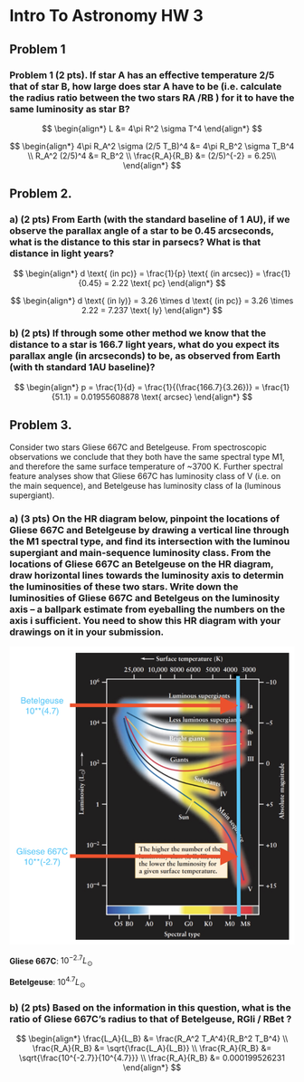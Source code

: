 # Intro To Astronomy HW 3

## Problem 1

### Problem 1 (2 pts). If star A has an effective temperature 2/5 that of star B, how large does star A have to be (i.e. calculate the radius ratio between the two stars RA /RB ) for it to have the same luminosity as star B?

$$
\begin{align*}
L &= 4\pi R^2 \sigma T^4
\end{align*}
$$

$$
\begin{align*}
4\pi R_A^2 \sigma (2/5 T_B)^4 &= 4\pi R_B^2 \sigma T_B^4 \\
R_A^2 (2/5)^4 &= R_B^2 \\
\frac{R_A}{R_B} &= (2/5)^{-2} = 6.25\\
\end{align*}
$$

## Problem 2.

### a) (2 pts) From Earth (with the standard baseline of 1 AU), if we observe the parallax angle of a star to be 0.45 arcseconds, what is the distance to this star in parsecs? What is that distance in light years?

$$
\begin{align*}
d \text{ (in pc)} = \frac{1}{p} \text{ (in arcsec)} = \frac{1}{0.45} = 2.22 \text{ pc}
\end{align*}
$$

$$
\begin{align*}
d \text{ (in ly)} = 3.26 \times d \text{ (in pc)} = 3.26 \times 2.22 = 7.237 \text{ ly}
\end{align*}
$$

### b) (2 pts) If through some other method we know that the distance to a star is 166.7 light years, what do you expect its parallax angle (in arcseconds) to be, as observed from Earth (with th standard 1AU baseline)?

$$
\begin{align*}
p = \frac{1}{d} = \frac{1}{(\frac{166.7}{3.26})} = \frac{1}{51.1} = 0.01955608878 \text{ arcsec}
\end{align*}
$$

## Problem 3.

Consider two stars Gliese 667C and Betelgeuse. From spectroscopic observations we conclude that they both have the same spectral type M1, and therefore the same surface temperature of ~3700 K. Further spectral feature analyses show that Gliese 667C has luminosity class of V (i.e. on the main sequence), and Betelgeuse has luminosity class of Ia (luminous supergiant).

### a) (3 pts) On the HR diagram below, pinpoint the locations of Gliese 667C and Betelgeuse by drawing a vertical line through the M1 spectral type, and find its intersection with the luminou supergiant and main-sequence luminosity class. From the locations of Gliese 667C an Betelgeuse on the HR diagram, draw horizontal lines towards the luminosity axis to determin the luminosities of these two stars. Write down the luminosities of Gliese 667C and Betelgeus on the luminosity axis – a ballpark estimate from eyeballing the numbers on the axis i sufficient. You need to show this HR diagram with your drawings on it in your submission.

![HR Diagram](problem3.png)

**Gliese 667C**: $10^{-2.7} L_{\odot}$

**Betelgeuse**: $10^{4.7} L_{\odot}$

### b) (2 pts) Based on the information in this question, what is the ratio of Gliese 667C’s radius to that of Betelgeuse, RGli / RBet ?

$$
\begin{align*}
\frac{L_A}{L_B} &= \frac{R_A^2 T_A^4}{R_B^2 T_B^4} \\
\frac{R_A}{R_B} &= \sqrt{\frac{L_A}{L_B}} \\
\frac{R_A}{R_B} &= \sqrt{\frac{10^{-2.7}}{10^{4.7}}} \\
\frac{R_A}{R_B} &= 0.000199526231
\end{align*}
$$
